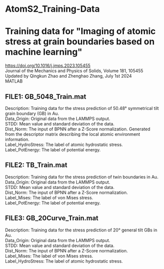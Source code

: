 # AtomS2_Training-Data
# Training data for "Imaging of atomic stress at grain boundaries based on machine learning" 

https://doi.org/10.1016/j.jmps.2023.105455  
Journal of the Mechanics and Physics of Solids, Volume 181, 105455  
Updated by Qingkun Zhao and Zhenghao Zhang, July 1st 2024  
MATLAB

## FILE1: GB_5048_Train.mat

Description: Training data for the stress prediction of 50.48° symmetrical tilt grain boundary (GB) in Au.  
	Data_Origin: Original data from the LAMMPS output.  
	STDD: Mean value and standard deviation of the data.  
	Dist_Norm: The input of BPNN after a Z-Score normalization. Generated from the descriptor matrix describing the local atomic environment information.  
	Label_HydroStress: The label of atomic hydrostatic stress.  
	Label_PotEnergy: The label of potential energy.  

## FILE2: TB_Train.mat

Description: Training data for the stress prediction of twin boundaries in Au.  
	Data_Origin: Original data from the LAMMPS output.  
	STDD: Mean value and standard deviation of the data.  
	Dist_Norm: The input of BPNN after a Z-Score normalization.   
	Label_Mises: The label of von Mises stress.  
	Label_PotEnergy: The label of potential energy.  


## FILE3: GB_20Curve_Train.mat

Description: Training data for the stress prediction of 20° general tilt GBs in Au.  
	Data_Origin: Original data from the LAMMPS output.  
	STDD: Mean value and standard deviation of the data.  
	Dist_Norm: The input of BPNN after a Z-Score normalization.   
	Label_Mises: The label of von Mises stress.  
	Label_HydroStress: The label of atomic hydrostatic stress.  

